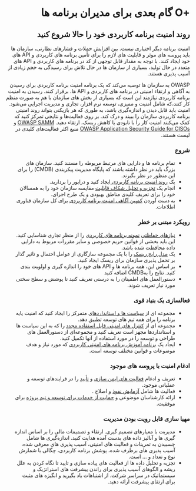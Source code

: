 # <div dir="rtl" align="right">+O گام بعدی برای مدیران برنامه ها</div> 

## <div dir="rtl" align="right">روند امنیت برنامه کاربردی خود را حالا شروع کنید</div>

<p dir="rtl" align="right">امنیت برنامه دیگر اختیاری نیست. بین افزایش حملات و فشارهای نظارتی، سازمان ها باید پروسه های موثر و قابلیت های لازم را برای تأمین برنامه های کاربردی و API های خود ایجاد کنند. با توجه به مقدار قابل توجهی از کد در برنامه های کاربردی و API های متعدد در حال تولید، بسیاری از سازمان ها در حال تلاش برای رسیدگی به حجم زیادی از آسیب پذیری هستند.</p>

<p dir="rtl" align="right">OWASP به سازمان ها توصیه می‌کند که یک برنامه امنیت برنامه کاربردی برای رسیدن به آگاهی و ارتقاء امنیتی در برنامه های کاربردی و API ها، برقرار کنند. رسیدن به امنیت برنامه کاربردی نیازمند این است که بسیاری از بخش های سازمان با هم به صورت منظم کار کنند،‌که شامل امنیت و ممیزی، توسعه نرم افزار، تجاری و مدیریت اجرایی می‌شود. امنیت باید قابل دیدن و اندازه‌گیری باشد، به طوری که هر بازیکنی بتواند روند امنیتی برنامه کاربردی سازمان را ببیند و درک کند. بر روی فعالیت‌ها و نتایجی تمرکز کنید که کمک می‌کنند امنیت کار را با نابودی یا کاهش ریسک، ارتقاء دهید. <a href="https://owasp.org/www-project-samm/">OWASP SAMM</a> و <a href="https://owasp.org/www-pdf-archive/Owasp-ciso-guide.pdf">OWASP Application Security Guide for CISOs</a> منبع اکثر فعالیت‌های کلیدی در لیست هستند.</p>

### <div dir="rtl" align="right">شروع</div>

<ul dir="rtl" align="right">
  <li>
    تمام برنامه ها و دارایی های مرتبط مربوطه را مستند کنید. سازمان های بزرگ باید در نظر داشته باشند که پایگاه مدیریت پیکربندی (CMDB) را برای این منظور در نظر بگیرند.
  </li>
  <li>
    یک <a href="https://owasp.org/www-project-samm/">روند امنیت برنامه کاربردی </a> ایجاد کنید و درایور را بردارید.
  </li>
  <li>
    انجام یک <a href="https://owasp.org/www-project-samm/">تجزیه و تحلیل شکاف قابلیت</a> مقایسه سازمان خود را به همسالان خود را برای تعریف کلیدی مناطق بهبودی و یک طرح اجرای.
</li>
  <li>
    به دست آوردن <a href="https://owasp.org/www-project-samm/">کمپین آگاهی امنیت برنامه کاربردی</a> برای کل سازمان فناوری اطلاعات.
  </li>
</ul>

### <div dir="rtl" align="right">رویکرد مبتنی بر خطر</div>

<ul dir="rtl" align="right">
  <li>
    <a href="https://owasp.org/www-project-samm/">نیازهای حفاظتی</a> <a href="https://owasp.org/www-project-samm/">نمونه برنامه های کاربردی</a> را از منظر تجاری شناسایی کنید. این باید بخشی از قوانین حریم خصوصی و سایر مقررات مربوط به دارایی داده محافظت شده باشد.
  </li>
  <li>
    یک <a href="https://owasp.org/www-community/OWASP_Risk_Rating_Methodology">مدل رایج ریسک</a> را با یک مجموعه سازگاری از عوامل احتمال و تاثیر گذار بر تحمل پذیری سازمان برای ریسک ایجاد کنید.
  </li>
  <li>
بر اساس این، همه برنامه ها و API های خود را اندازه گیری و اولویت بندی کنید. نتایج را بهCMDB  اضافه کنید
  </li>
  <li>
دستورالعمل های اطمینان را به درستی تعریف کنید تا پوشش و سطح سختی مورد نیاز تعریف شوند.
  </li>
</ul>

### <div dir="rtl" align="right">فعالسازی یک بنیاد قوی</div>

<ul dir="rtl" align="right">
  <li>
    مجموعه ای از <a href="https://owasp.org/www-project-samm/">سیاست ها و استانداردها</a>ی متمرکز را ایجاد کنید که امنیت پایه برنامه را برای همه تیم های توسعه تطبیق دهد.
  </li>
  <li>
    مجموعه ای از <a href="https://owasp.org/www-project-security-knowledge-framework/">کنترل های امنیتی قابل استفاده مجدد</a> را که به این سیاست ها و استانداردها مجهز است تعریف کنید و مجموعه‌ای از دستورالعمل های طراحی و توسعه را در مورد استفاده از آنها تکمیل کنید. 
  </li>
  <li>
    ایجاد یک <a href="https://owasp.org/www-project-samm/">برنامه آموزش برنامه های امنیتی کاربردی</a> که مورد نیاز و هدف موضوعات و قوانین مختلف توسعه است.
  </li>
</ul>

### <div dir="rtl" align="right">ادغام امنیت با پروسه های موجود</div>

<ul dir="rtl" align="right">
  <li>
    تعریف و ادغام <a href="https://owasp.org/www-project-samm/">فعالیت های ایمن سازی</a> و <a href="https://owasp.org/www-project-samm/">تأیید</a> را در فرایندهای توسعه و عملیاتی موجود.
  </li>
  <li>
    فعالیت ها شامل <a href="https://owasp.org/www-project-samm/">آزمایش نفوذ</a> و اصلاح .
  </li>
  <li>
    ارائه کارشناسان موضوعی و <a href="https://owasp.org/www-project-samm/">حمایت از خدمات برای توسعه و تیم پروژه</a> برای موفقیت.
  </li>
</ul>

### <div dir="rtl" align="right">مهیا سازی قابل رویت بودن مدیریت</div>

<ul dir="rtl" align="right">
  <li>
    مدیریت با معیارهای تصمیم گیری. ارتقاء و تصمیمات مالی را بر اساس اندازه گیری ها و آنالیز داده های بدست آمده هدایت کنید. اندازه‌گیری ها شامل چسبیدن به تمرینات و فعالیت های امنیتی، آسیب پذیری های معرفی شده، آسیب پذیری های برطرف شده، پوشش برنامه کاربردی، چگالی با شمارش نوع و تعداد و ... است. 
  </li>
  <li>تجزیه و تحلیل داده ها از فعالیت های پیاده سازی و تایید تا نگاه کردن به علل ریشه و الگوهای آسیب پذیری برای راندن پیشرفت های استراتژیک و سیستماتیک در سراسر شرکت. از اشتباهات یاد بگیرید و انگیزه های مثبت برای ارتقای پیشرفت ارائه دهید.
  </li>
</ul>
